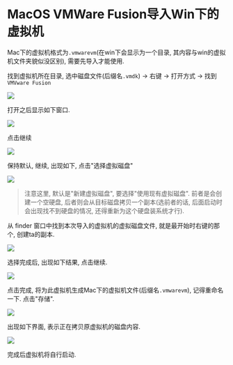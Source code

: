 # MacOS VMWare Fusion导入Win下的虚拟机

Mac下的虚拟机格式为`.vmwarevm`(在win下会显示为一个目录, 其内容与win的虚拟机文件夹貌似没区别), 需要先导入才能使用.

找到虚拟机所在目录, 选中磁盘文件(后缀名`.vmdk`) -> 右键 -> 打开方式 -> 找到`VMVware Fusion`

![](https://gitee.com/generals-space/gitimg/raw/master/16a9b44f45cc44d124409ce1e32dd304.png)

打开之后显示如下窗口.

![](https://gitee.com/generals-space/gitimg/raw/master/262be6836962ea0d6ce54ca90ae43fb6.png)

点击继续

![](https://gitee.com/generals-space/gitimg/raw/master/9d7d23e248ff718608c4db900ecf6a74.png)

保持默认, 继续, 出现如下, 点击"选择虚拟磁盘"

![](https://gitee.com/generals-space/gitimg/raw/master/20ae8a73c22bc104a751eb1d934b0536.png)

> 注意这里, 默认是"新建虚拟磁盘", 要选择"使用现有虚拟磁盘". 前者是会创建一个空硬盘, 后者则会从目标磁盘拷贝一个副本(选前者的话, 后面启动时会出现找不到硬盘的情况, 还得重新为这个硬盘装系统才行).

从 finder 窗口中找到本次导入的虚拟机的虚拟磁盘文件, 就是最开始时右键的那个, 创建ta的副本.

![](https://gitee.com/generals-space/gitimg/raw/master/788019a1e10d02e94096f2d3ae584189.png)

选择完成后, 出现如下结果, 点击继续.

![](https://gitee.com/generals-space/gitimg/raw/master/e3d8e9a34e1f920c537612ffd7fce773.png)

点击完成, 将为此虚拟机生成Mac下的虚拟机文件(后缀名`.vmwarevm`), 记得重命名一下. 点击"存储".

![](https://gitee.com/generals-space/gitimg/raw/master/7039562e9a4dbcc22146df0ccfeeddd8.png)

出现如下界面, 表示正在拷贝原虚拟机的磁盘内容.

![](https://gitee.com/generals-space/gitimg/raw/master/55c37b9557d6d5a518bb7ba1db78bdd7.png)

完成后虚拟机将自行启动.
